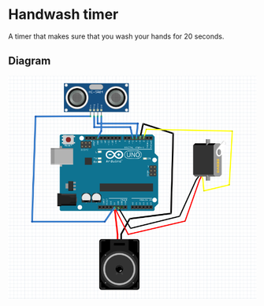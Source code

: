 # Handwash timer

A timer that makes sure that you wash your hands for 20 seconds.

## Diagram

![](diagram.png)

